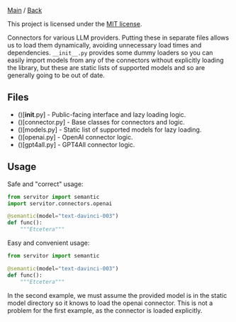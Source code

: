 [Main](../../../) / [Back](../../)

This project is licensed under the [MIT license](../../../LICENSE).

Connectors for various LLM providers. Putting these in separate files allows us to load them dynamically, avoiding unnecessary load times and dependencies. `__init__.py` provides some dummy loaders so you can easily import models from any of the connectors without explicitly loading the library, but these are static lists of supported models and so are generally going to be out of date.

## Files
* ()[__init__.py] - Public-facing interface and lazy loading logic.
* ()[connector.py] - Base classes for connectors and logic.
* ()[models.py] - Static list of supported models for lazy loading.
* ()[openai.py] - OpenAI connector logic.
* ()[gpt4all.py] - GPT4All connector logic.

## Usage

Safe and "correct" usage:
```python
from servitor import semantic
import servitor.connectors.openai

@semantic(model="text-davinci-003")
def func():
	"""Etcetera"""
```

Easy and convenient usage:
```python
from servitor import semantic

@semantic(model="text-davinci-003")
def func():
	"""Etcetera"""
```

In the second example, we must assume the provided model is in the static model directory so it knows to load the openai connector. This is not a problem for the first example, as the connector is loaded explicitly.